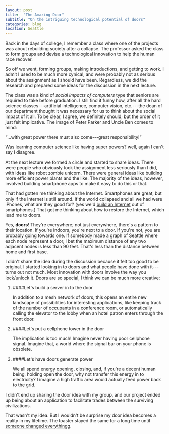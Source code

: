 ```yaml
---
layout: post
title:  "The Amazing Door"
subtitle: "On the intriguing technological potential of doors"
categories: blog
location: Seattle
---
```



Back in the days of college, I remember a class where one of the projects was about rebuilding society after a collapse. The professor asked the class to form groups and devise a technological innovation to help the human race recover.

So off we went, forming groups, making introductions, and getting to work. I admit I used to be much more cynical, and were probably not as serious about the assignment as I should have been. Regardless, we did the research and prepared some ideas for the discussion in the next lecture.

The class was a kind of *social impacts of computers* type that seniors are required to take before graduation. I still find it funny how, after all the hard science classes---artificial intelligence, computer vision, etc.---the dean of our department thought it was necessary for us to think about the social impact of it all. To be clear, I agree, we definitely should; but the order of it just felt implicative. The image of Peter Parker and Uncle Ben comes to mind:

<q>...with great power there must also come---great responsibility!</q>

Was learning computer science like having super powers? well, again I can't say I disagree.

At the next lecture we formed a circle and started to share ideas. There were people who obviously took the assignment less seriously than I did, with ideas like robot zombie unicorn. There were general ideas like building more efficient power plants and the like. The majority of the ideas, however, involved building smartphone apps to make it easy to do this or that.

That had gotten me thinking about the Internet. Smartphones are great, but only if the Internet is still around. If the world collapsed and all we had were iPhones, what are they good for? (yes we'd [build an Internet](//project-byzantium.org/faqs) out of smartphones.) That got me thinking about how to restore the Internet, which lead me to doors.

Yes, **doors**! They're everywhere; not just everywhere, there's a pattern to their location. If you're indoors, you're next to a door. If you're not, you are probably going towards one. If somebody made a graph of Seattle where each node represent a door, I bet the maximum distance of any two adjacent nodes is less than 90 feet. That's less than the distance between home and first base.

I didn't share the idea during the discussion because it felt too good to be original. I started looking in to doors and what people have done with it---turns out not much. Most innovation with doors involve the way you lock/unlock it. Doors are so special, I think we can be much more creative:


1. ####Let's build a server in to the door
	
	In addition to a mesh network of doors, this opens an entire new landscape of possibilities for interesting applications, like keeping track of the number of occupants in a conference room, or automatically calling the elevator to the lobby when an hotel patron enters through the front door.

1. ####Let's put a cellphone tower in the door

	The implication is too much! Imagine never having poor cellphone signal. Imagine that, a world where the signal bar on your phone is obsolete.

1. ####Let's have doors generate power

	We all spend energy opening, closing, and, if you're a decent human being, holding open the door, why not transfer this energy in to electricity? I imagine a high traffic area would actually feed power back to the grid.


I didn't end up sharing the door idea with my group, and our project ended up being about an application to facilitate trades between the surviving civilizations. 

That wasn't my idea. But I wouldn't be surprise my door idea becomes a reality in my lifetime. The toaster stayed the same for a long time until [someone changed everythingg](//basheertome.com/hue).